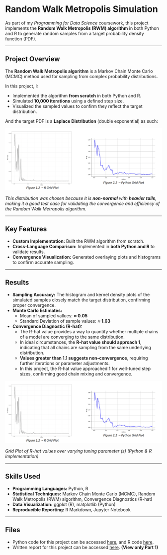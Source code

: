 # Random Walk Metropolis Simulation

As part of my *Programming for Data Science* coursework, this project implements the **Random Walk Metropolis (RWM) algorithm** in both Python and R to generate random samples from a target probability density function (PDF).

---

## Project Overview
The **Random Walk Metropolis algorithm** is a Markov Chain Monte Carlo (MCMC) method used for sampling from complex probability distributions.

In this project, I:
- Implemented the algorithm **from scratch** in both Python and R.
- Simulated **10,000 iterations** using a defined step size.
- Visualized the sampled values to confirm they reflect the target distribution.

And the target PDF is a **Laplace Distribution** (double exponential) as such:

![Target PDF](GridPlot.png)  

*This distribution was chosen because it is **non-normal** with **heavier tails**, making it a good test case for validating the convergence and efficiency of the Random Walk Metropolis algorithm.*

---

## Key Features
- **Custom Implementation:** Built the RWM algorithm from scratch.
- **Cross-Language Comparison:** Implemented in **both Python and R** to validate results.
- **Convergence Visualization:** Generated overlaying plots and histograms to confirm accurate sampling.

---

## Results
- **Sampling Accuracy:** The histogram and kernel density plots of the simulated samples closely match the target distribution, confirming proper convergence.
- **Monte Carlo Estimates:**
  - Mean of sampled vallues: **≈ 0.05**
  - Standard Deviation of sample values: **≈ 1.63**
- **Convergence Diagnostic (R-hat):**
  - The R-hat value provides a way to quantify whether multiple chains of a model are converging to the same distribution.
  - In ideal circumstances, the **R-hat value should approach 1**, indicating that all chains are sampling from the same underlying distribution.
  - **Values greater than 1.1 suggests non-convergence**, requiring further iterations or parameter adjustments.
  - In this project, the R-hat value approached 1 for well-tuned step sizes, confirming good chain mixing and convergence.
 
![Grid Plot of Samples](GridPlot.png)  

*Grid Plot of R-hat values over varying tuning parameter (s) (Python & R implementation)*

---

## Skills Used
- **Programming Languages:** Python, R
- **Statistical Techniques:** Markov Chain Monte Carlo (MCMC), Random Walk Metropolis (RWM) algorithm, Convergence Diagnostics (R-hat)
- **Data Visualization:** ggplot (R), matplotlib (Python)
- **Reproducible Reporting:** R Markdown, Jupyter Notebook

---

## Files
- Python code for this project can be accessed [here](ST2195_Part_1.ipynb), and R code [here](https://nichkohlas.github.io/Random-Walk-Metropolis-Simulation/220459392_Part_1.html).
- Written report for this project can be accessed [here](ST2195_Final.pdf). **(View only Part 1)**




